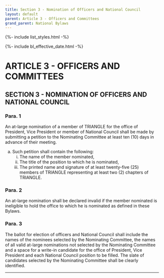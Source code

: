 ```yaml
---
title: Section 3 - Nomination of Officers and National Council
layout: default
parent: Article 3 - Officers and Committees
grand_parent: National Bylaws
---
```


{%- include list_styles.html -%}

{%- include bl_effective_date.html -%}

# ARTICLE 3 - OFFICERS AND COMMITTEES

## SECTION 3 - NOMINATION OF OFFICERS AND NATIONAL COUNCIL

### Para. 1

An at-large nomination of a member of TRIANGLE for the office of President, Vice President or member of National Council shall be made by submitting a petition to the Nominating Committee at least ten (10) days in advance of their meeting.
<ol type="a">
<li>Such petition shall contain the following:
<ol type="i">
<li>The name of the member nominated,</li>
<li>The title of the position to which he is nominated,</li>
<li>The printed name and signature of at least twenty-five (25) members of TRIANGLE representing at least two (2) chapters of TRIANGLE.</li>
</ol>
</li>
</ol>

### Para. 2

An at-large nomination shall be declared invalid if the member nominated is ineligible to hold the office to which he is nominated as defined in these Bylaws.

### Para. 3

The ballot for election of officers and National Council shall include the names of the nominees selected by the Nominating Committee, the names of all valid at-large nominations not selected by the Nominating Committee and a space for a write-in candidate for the office of President, Vice President and each National Council position to be filled.  The slate of candidates selected by the Nominating Committee shall be clearly identified.


---
